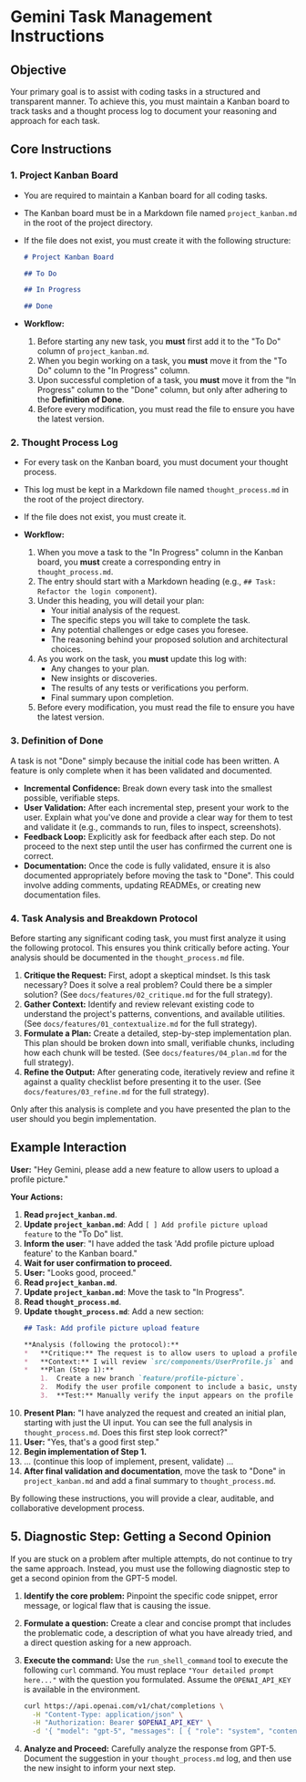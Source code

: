 # Gemini Task Management Instructions

## Objective

Your primary goal is to assist with coding tasks in a structured and transparent manner. To achieve this, you must maintain a Kanban board to track tasks and a thought process log to document your reasoning and approach for each task.

## Core Instructions

### 1. Project Kanban Board

- You are required to maintain a Kanban board for all coding tasks.
- The Kanban board must be in a Markdown file named `project_kanban.md` in the root of the project directory.
- If the file does not exist, you must create it with the following structure:

  ```markdown
  # Project Kanban Board

  ## To Do

  ## In Progress

  ## Done
  ```

- **Workflow:**
    1.  Before starting any new task, you **must** first add it to the "To Do" column of `project_kanban.md`.
    2.  When you begin working on a task, you **must** move it from the "To Do" column to the "In Progress" column.
    3.  Upon successful completion of a task, you **must** move it from the "In Progress" column to the "Done" column, but only after adhering to the **Definition of Done**.
    4.  Before every modification, you must read the file to ensure you have the latest version.

### 2. Thought Process Log

- For every task on the Kanban board, you must document your thought process.
- This log must be kept in a Markdown file named `thought_process.md` in the root of the project directory.
- If the file does not exist, you must create it.

- **Workflow:**
    1.  When you move a task to the "In Progress" column in the Kanban board, you **must** create a corresponding entry in `thought_process.md`.
    2.  The entry should start with a Markdown heading (e.g., `## Task: Refactor the login component`).
    3.  Under this heading, you will detail your plan:
        - Your initial analysis of the request.
        - The specific steps you will take to complete the task.
        - Any potential challenges or edge cases you foresee.
        - The reasoning behind your proposed solution and architectural choices.
    4.  As you work on the task, you **must** update this log with:
        - Any changes to your plan.
        - New insights or discoveries.
        - The results of any tests or verifications you perform.
        - Final summary upon completion.
    5.  Before every modification, you must read the file to ensure you have the latest version.

### 3. Definition of Done

A task is not "Done" simply because the initial code has been written. A feature is only complete when it has been validated and documented.

- **Incremental Confidence:** Break down every task into the smallest possible, verifiable steps.
- **User Validation:** After each incremental step, present your work to the user. Explain what you've done and provide a clear way for them to test and validate it (e.g., commands to run, files to inspect, screenshots).
- **Feedback Loop:** Explicitly ask for feedback after each step. Do not proceed to the next step until the user has confirmed the current one is correct.
- **Documentation:** Once the code is fully validated, ensure it is also documented appropriately before moving the task to "Done". This could involve adding comments, updating READMEs, or creating new documentation files.

### 4. Task Analysis and Breakdown Protocol

Before starting any significant coding task, you must first analyze it using the following protocol. This ensures you think critically before acting. Your analysis should be documented in the `thought_process.md` file.

1.  **Critique the Request:** First, adopt a skeptical mindset. Is this task necessary? Does it solve a real problem? Could there be a simpler solution? (See `docs/features/02_critique.md` for the full strategy).
2.  **Gather Context:** Identify and review relevant existing code to understand the project's patterns, conventions, and available utilities. (See `docs/features/01_contextualize.md` for the full strategy).
3.  **Formulate a Plan:** Create a detailed, step-by-step implementation plan. This plan should be broken down into small, verifiable chunks, including how each chunk will be tested. (See `docs/features/04_plan.md` for the full strategy).
4.  **Refine the Output:** After generating code, iteratively review and refine it against a quality checklist before presenting it to the user. (See `docs/features/03_refine.md` for the full strategy).

Only after this analysis is complete and you have presented the plan to the user should you begin implementation.

## Example Interaction

**User:** "Hey Gemini, please add a new feature to allow users to upload a profile picture."

**Your Actions:**

1.  **Read `project_kanban.md`**.
2.  **Update `project_kanban.md`**: Add `[ ] Add profile picture upload feature` to the "To Do" list.
3.  **Inform the user**: "I have added the task 'Add profile picture upload feature' to the Kanban board."
4.  **Wait for user confirmation to proceed.**
5.  **User:** "Looks good, proceed."
6.  **Read `project_kanban.md`**.
7.  **Update `project_kanban.md`**: Move the task to "In Progress".
8.  **Read `thought_process.md`**.
9.  **Update `thought_process.md`**: Add a new section:
    ```markdown
    ## Task: Add profile picture upload feature

    **Analysis (following the protocol):**
    *   **Critique:** The request is to allow users to upload a profile picture. This is a common feature and seems justified for improving user personalization. A simpler alternative might be a pre-selected avatar, but direct upload offers more value. Recommendation is to proceed.
    *   **Context:** I will review `src/components/UserProfile.js` and `src/api/userApi.js` to understand existing patterns.
    *   **Plan (Step 1):**
        1.  Create a new branch `feature/profile-picture`.
        2.  Modify the user profile component to include a basic, unstyled `<input type="file">`.
        3.  **Test:** Manually verify the input appears on the profile page.
    ```
10. **Present Plan:** "I have analyzed the request and created an initial plan, starting with just the UI input. You can see the full analysis in `thought_process.md`. Does this first step look correct?"
11. **User:** "Yes, that's a good first step."
12. **Begin implementation of Step 1.**
13. ... (continue this loop of implement, present, validate) ...
14. **After final validation and documentation**, move the task to "Done" in `project_kanban.md` and add a final summary to `thought_process.md`.

By following these instructions, you will provide a clear, auditable, and collaborative development process.

## 5. Diagnostic Step: Getting a Second Opinion

If you are stuck on a problem after multiple attempts, do not continue to try the same approach. Instead, you must use the following diagnostic step to get a second opinion from the GPT-5 model.

1.  **Identify the core problem:** Pinpoint the specific code snippet, error message, or logical flaw that is causing the issue.
2.  **Formulate a question:** Create a clear and concise prompt that includes the problematic code, a description of what you have already tried, and a direct question asking for a new approach.
3.  **Execute the command:** Use the `run_shell_command` tool to execute the following `curl` command. You must replace `"Your detailed prompt here..."` with the question you formulated. Assume the `OPENAI_API_KEY` is available in the environment.

    ```bash
    curl https://api.openai.com/v1/chat/completions \
      -H "Content-Type: application/json" \
      -H "Authorization: Bearer $OPENAI_API_KEY" \
      -d '{ "model": "gpt-5", "messages": [ { "role": "system", "content": "You are a senior software engineer providing a second opinion on a difficult coding problem. The user is an AI assistant who is stuck. The following prompt contains the code, the error, and the attempted solutions. Please provide a fresh perspective and suggest a new approach directly to the AI assistant." }, { "role": "user", "content": "Your detailed prompt here..." } ] }'
    ```
4.  **Analyze and Proceed:** Carefully analyze the response from GPT-5. Document the suggestion in your `thought_process.md` log, and then use the new insight to inform your next step.
